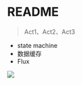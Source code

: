 # README

> Act1、Act2、Act3

- state machine
- 数据缓存
- Flux

![](https://luo0412.oss-cn-hangzhou.aliyuncs.com/1689079663530-RZCTnKewnHAs-1688893861036-d4Cktjdi6Fra-image(1).png)